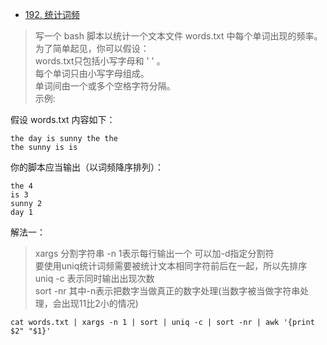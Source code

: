- [192. 统计词频](https://leetcode-cn.com/problems/word-frequency/)
> 写一个 bash 脚本以统计一个文本文件 words.txt 中每个单词出现的频率。     
为了简单起见，你可以假设：      
words.txt只包括小写字母和 ' ' 。     
每个单词只由小写字母组成。         
单词间由一个或多个空格字符分隔。        
示例:         
          
假设 words.txt 内容如下：        
```shell
the day is sunny the the
the sunny is is
```         
你的脚本应当输出（以词频降序排列）：
```shell
the 4
is 3
sunny 2
day 1
```
解法一：
> xargs 分割字符串 -n 1表示每行输出一个 可以加-d指定分割符         
要使用uniq统计词频需要被统计文本相同字符前后在一起，所以先排序 uniq -c 表示同时输出出现次数          
sort -nr 其中-n表示把数字当做真正的数字处理(当数字被当做字符串处理，会出现11比2小的情况)          
```shell
cat words.txt | xargs -n 1 | sort | uniq -c | sort -nr | awk '{print $2" "$1}'
```
